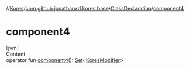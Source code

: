 //[Kores](../../index.md)/[com.github.jonathanxd.kores.base](../index.md)/[ClassDeclaration](index.md)/[component4](component4.md)



# component4  
[jvm]  
Content  
operator fun [component4](component4.md)(): [Set](https://kotlinlang.org/api/latest/jvm/stdlib/kotlin.collections/-set/index.html)<[KoresModifier](../-kores-modifier/index.md)>  




